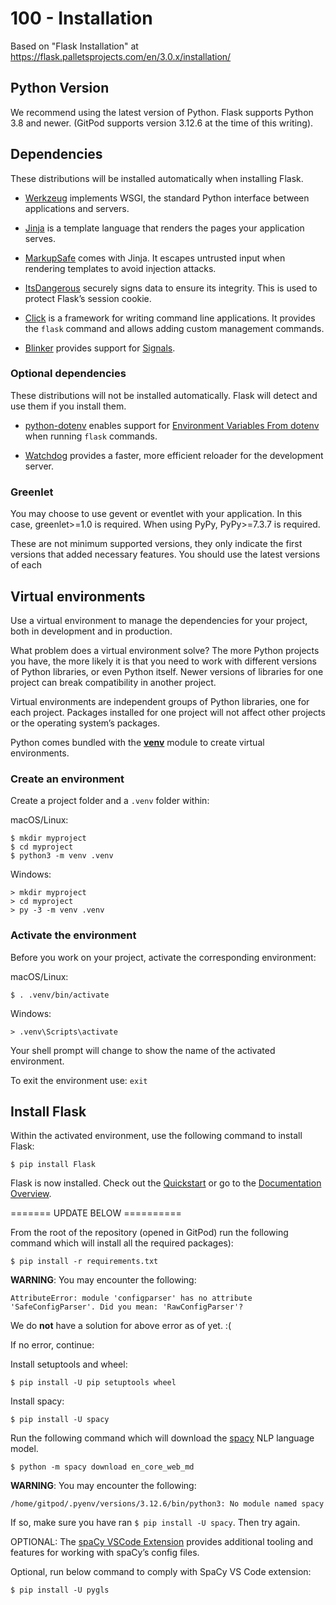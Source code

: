 # 100 - Installation

Based on "Flask Installation" at https://flask.palletsprojects.com/en/3.0.x/installation/

## Python Version

We recommend using the latest version of Python. Flask supports Python 3.8 and newer. (GitPod supports version 3.12.6 at the time of this writing).

## Dependencies

These distributions will be installed automatically when installing Flask.

- [Werkzeug](https://palletsprojects.com/p/werkzeug/) implements WSGI, the standard Python interface between applications and servers.

- [Jinja](https://palletsprojects.com/p/jinja/) is a template language that renders the pages your application serves.

- [MarkupSafe](https://palletsprojects.com/p/markupsafe/) comes with Jinja. It escapes untrusted input when rendering templates to avoid injection attacks.

- [ItsDangerous](https://palletsprojects.com/p/itsdangerous/) securely signs data to ensure its integrity. This is used to protect Flask’s session cookie.

- [Click](https://palletsprojects.com/p/click/) is a framework for writing command line applications. It provides the ```flask``` command and allows adding custom management commands.

- [Blinker](https://blinker.readthedocs.io/) provides support for [Signals](https://flask.palletsprojects.com/en/3.0.x/signals/).

### Optional dependencies

These distributions will not be installed automatically. Flask will detect and use them if you install them.

- [python-dotenv](https://github.com/theskumar/python-dotenv#readme) enables support for [Environment Variables From dotenv](https://flask.palletsprojects.com/en/3.0.x/cli/#dotenv) when running ```flask``` commands.

- [Watchdog](https://pythonhosted.org/watchdog/) provides a faster, more efficient reloader for the development server.

### Greenlet

You may choose to use gevent or eventlet with your application. In this case, greenlet>=1.0 is required. When using PyPy, PyPy>=7.3.7 is required.

These are not minimum supported versions, they only indicate the first versions that added necessary features. You should use the latest versions of each

## Virtual environments

Use a virtual environment to manage the dependencies for your project, both in development and in production.

What problem does a virtual environment solve? The more Python projects you have, the more likely it is that you need to work with different versions of Python libraries, or even Python itself. Newer versions of libraries for one project can break compatibility in another project.

Virtual environments are independent groups of Python libraries, one for each project. Packages installed for one project will not affect other projects or the operating system’s packages.

Python comes bundled with the **[venv](https://docs.python.org/3/library/venv.html#module-venv)** module to create virtual environments.

### Create an environment

Create a project folder and a ```.venv``` folder within:

macOS/Linux:

```
$ mkdir myproject
$ cd myproject
$ python3 -m venv .venv
```

Windows:

```
> mkdir myproject
> cd myproject
> py -3 -m venv .venv
```

### Activate the environment

Before you work on your project, activate the corresponding environment:

macOS/Linux:

```
$ . .venv/bin/activate
```

Windows:

```
> .venv\Scripts\activate
```

Your shell prompt will change to show the name of the activated environment.

To exit the environment use: ```exit```

## Install Flask

Within the activated environment, use the following command to install Flask:

```
$ pip install Flask
```

Flask is now installed. Check out the [Quickstart](https://flask.palletsprojects.com/en/3.0.x/quickstart/) or go to the [Documentation Overview](https://flask.palletsprojects.com/en/3.0.x/).


======= UPDATE BELOW ==========

From the root of the repository (opened in GitPod) run the following command which will install all the required packages):

```
$ pip install -r requirements.txt
```

**WARNING**: You may encounter the following: 

```
AttributeError: module 'configparser' has no attribute 'SafeConfigParser'. Did you mean: 'RawConfigParser'?
```

We do **not** have a solution for above error as of yet. :(

If no error, continue:

Install setuptools and wheel:

```
$ pip install -U pip setuptools wheel
```

Install spacy:

```
$ pip install -U spacy
```

Run the following command which will download the [spacy](https://spacy.io/usage/models) NLP language model.

```
$ python -m spacy download en_core_web_md
```

**WARNING**: You may encounter the following:

```
/home/gitpod/.pyenv/versions/3.12.6/bin/python3: No module named spacy
```

If so, make sure you have ran ```$ pip install -U spacy```. Then try again.

OPTIONAL: The [spaCy VSCode Extension](https://github.com/explosion/spacy-vscode) provides additional tooling and features for working with spaCy’s config files. 

Optional, run below command to comply with SpaCy VS Code extension:

```
$ pip install -U pygls
```